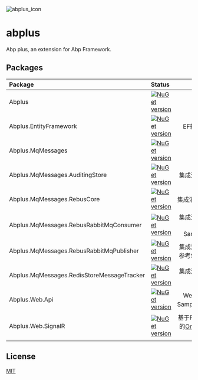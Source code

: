 ![abplus_icon](https://github.com/personball/abplus/blob/master/abplus_icon.png?raw=true)
# abplus
Abp plus, an extension for Abp Framework. 

## Packages

|Package|Status|Remark|
|:------|:-----|:-----:|
|Abplus|[![NuGet version](https://badge.fury.io/nu/Abplus.svg)](https://badge.fury.io/nu/Abplus)|基础概念扩展及接口定义|
|Abplus.EntityFramework|[![NuGet version](https://badge.fury.io/nu/Abplus.EntityFramework.svg)](https://badge.fury.io/nu/Abplus.EntityFramework)|EF辅助方法：预热，自动注册FluentApi配置类|
|Abplus.MqMessages|[![NuGet version](https://badge.fury.io/nu/Abplus.MqMessages.svg)](https://badge.fury.io/nu/Abplus.MqMessages)|集成消息队列的扩展方案|
|Abplus.MqMessages.AuditingStore|[![NuGet version](https://badge.fury.io/nu/Abplus.MqMessages.AuditingStore.svg)](https://badge.fury.io/nu/Abplus.MqMessages.AuditingStore)|集成消息队列的扩展方案，审计日志发送消息队列|
|Abplus.MqMessages.RebusCore|[![NuGet version](https://badge.fury.io/nu/Abplus.MqMessages.RebusCore.svg)](https://badge.fury.io/nu/Abplus.MqMessages.RebusCore)|集成消息队列的扩展方案，Rebus Publisher的实现|
|Abplus.MqMessages.RebusRabbitMqConsumer|[![NuGet version](https://badge.fury.io/nu/Abplus.MqMessages.RebusRabbitMqConsumer.svg)](https://badge.fury.io/nu/Abplus.MqMessages.RebusRabbitMqConsumer)|集成消息队列的扩展方案，消费端模块（具备发布消息能力）,使用方法参考Samples/Sample.RebusRabbitMqConsumer|
|Abplus.MqMessages.RebusRabbitMqPublisher|[![NuGet version](https://badge.fury.io/nu/Abplus.MqMessages.RebusRabbitMqPublisher.svg)](https://badge.fury.io/nu/Abplus.MqMessages.RebusRabbitMqPublisher)|集成消息队列的扩展方案，生产端模块，使用方法参考Samples/Sample.RebusRabbitMqPublisher|
|Abplus.MqMessages.RedisStoreMessageTracker|[![NuGet version](https://badge.fury.io/nu/Abplus.MqMessages.RedisStoreMessageTracker.svg)](https://badge.fury.io/nu/Abplus.MqMessages.RedisStoreMessageTracker)|集成消息队列的扩展方案，消费端消费行为的幂等支持|
|Abplus.Web.Api|[![NuGet version](https://badge.fury.io/nu/Abplus.Web.Api.svg)](https://badge.fury.io/nu/Abplus.Web.Api)|WebApi基于请求头的版本化机制，使用方法见Samples/Abplus.WebApiVersionRoute.Sample。|
|Abplus.Web.SignalR|[![NuGet version](https://badge.fury.io/nu/Abplus.Web.SignalR.svg)](https://badge.fury.io/nu/Abplus.Web.SignalR)|基于Redis的OnlineClientManager，解决Abp自带的[OnlineClientManager](https://github.com/aspnetboilerplate/aspnetboilerplate/blob/dev/src/Abp/RealTime/OnlineClientManager.cs#L26)在线状态不跨进程共享的问题。|

## License

[MIT](LICENSE)
